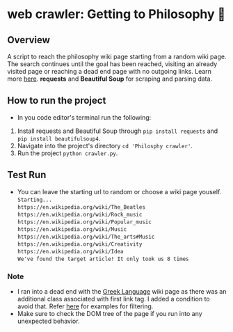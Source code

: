
# web crawler: Getting to Philosophy :snail:

## Overview
A script to reach the philosophy wiki page starting from a random wiki page. The search continues until the goal has been reached, visiting an already visited page or reaching a dead end page with no outgoing links. Learn more [here](https://en.wikipedia.org/wiki/Wikipedia:Getting_to_Philosophy).
**requests** and **Beautiful Soup** for scraping and parsing data.

## How to run the project
- In you code editor's terminal run the following:
1. Install requests and Beautiful Soup through `pip install requests` and `pip install beautifulsoup4`.
2. Navigate into the project's directory `cd 'Philosphy crawler'`.
3.  Run the project `python crawler.py`.
## Test Run
- You can leave the starting url to random or choose a wiki page youself.
`Starting...`  
`https://en.wikipedia.org/wiki/The_Beatles`  
`https://en.wikipedia.org/wiki/Rock_music`  
`https://en.wikipedia.org/wiki/Popular_music`  
`https://en.wikipedia.org/wiki/Music`  
`https://en.wikipedia.org/wiki/The_arts#Music`  
`https://en.wikipedia.org/wiki/Creativity`  
`https://en.wikipedia.org/wiki/Idea`  
`We've found the target article! It only took us 8 times`  
### Note
- I ran into a dead end with the [Greek Language](https://en.wikipedia.org/wiki/Greek_language) wiki page as there was an additional class associated with first link tag. I added a condition to avoid that. Refer [here](https://www.crummy.com/software/BeautifulSoup/bs4/doc/#kinds-of-filters) for examples for filtering.
- Make sure to check the DOM tree of the page if you run into any unexpected behavior.
